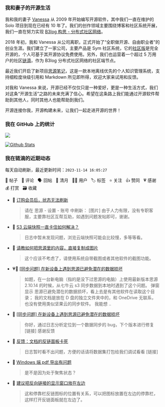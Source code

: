 ### 我和妻子的开源生活

我和我的妻子 [Vanessa](https://github.com/Vanessa219) 从 2009 年开始编写开源软件，其中我们一直在维护的 Solo 项目到现在已经有 10 年了。我们的创作领域主要围绕博客和社区系统开展，我们一直在努力实现 [B3log 构思 - 分布式社区网络](https://ld246.com/article/1546941897596)。

2018 年初，我和 Vanessa 从公司离职，正式开始了“全职做开源、自由职业者”的创业生涯。我们建立了一家公司，主要产品是 Sym 社区系统，它的[社区版](https://github.com/88250/symphony)是完全开源的，个人可基于其开源协议免费使用。另外，我们也运营着一个超过 5 万用户的社区[链滴](https://ld246.com)，作为 B3log 分布式社区网络的社区端节点。

最近我们开启了新项目[思源笔记](https://github.com/siyuan-note/siyuan)，这是一款本地离线优先的个人知识管理系统，支持细粒度块级引用和 Markdown 所见即所得，欢迎大家来试用和反馈。

对我和 Vanessa 来说，开源已经不仅仅只是一种爱好，更是一种生活方式，我们对这条“开源生活”之路的未来充满了信心。希望在这条路上我们能通过开源软件帮助到其他人，同时其他人也能帮助到我们。

开源连接你我，开源构建未来，让我们一起走进开源的世界！

### 我在 GitHub 上的统计

<a title="Hits" target="_blank" href="https://github.com/88250/88250"><img src="https://hits.b3log.org/88250/88250.svg"></a>

[![Github Stats](https://github-readme-stats.vercel.app/api?username=88250&theme=tokyonight&show_icons=true)](https://github.com/88250)

<!--events start -->

### 我在链滴的近期动态

每天自动刷新，最近更新时间：`2023-11-14 16:05:27`

📝 帖子 &nbsp; 💬 评论 &nbsp; 🗣 回帖 &nbsp; 🌙 清月 &nbsp; 👨‍💻 用户 &nbsp; 🏷️ 标签 &nbsp; ⭐️ 关注 &nbsp; 👍 赞同 &nbsp; 💗 感谢 &nbsp; 💰 打赏 &nbsp; 🗃 收藏

* 💬 [订购会员后，状态无法刷新](https://ld246.com/article/1699936778629/comment/1699937000108#comments)

  > 请在 思源 - 设置 - 账号 中刷新： [图片] 由于人力有限，没有专职客服，主要靠社区互帮互助，如遇到问题发帖即可，谢谢。
* 💬 [S3 云端快照一直卡住如何解决？](https://ld246.com/article/1699933560606/comment/1699935071100#comments)

  > 日志中暂未发现问题，浏览云端快照可能会比较慢，多等等看。
* 💬 [请教如何把思源里的内容，直接复制成图片](https://ld246.com/article/1699933159790/comment/1699934901728#comments)

  > 这个应该不考虑了，请使用系统自带截图或者其他软件的截图功能。
* 💗📝 [[同步问题] 在新设备上遇到思源已避免潜在的数据损坏](https://ld246.com/article/1699924997779)

  > 如题，在一台新电脑（指的是没下过思源的电脑）上使用最新版本思源 2.10.14 的时候，从七牛云 s3 同步数据到本地时遇到了这个问题。 弹窗显示 思源已避免潜在的数据损坏，看上去是有其他软件在读取这个目录； 我的文档是放在 D 盘的独立文件夹中的，和 OneDrive 无联系，也没有使用类似坚果云的同步软件。 我能想 ..
* 💬 [[同步问题] 在新设备上遇到思源已避免潜在的数据损坏](https://ld246.com/article/1699924997779/comment/1699928176487#comments)

  > 你好，通过日志分析定位到一个数据同步的 bug，下个版本进行修复 [链接] 感谢反馈
* 💬 [反馈：文档的反链面板卡死](https://ld246.com/article/1699891152227/comment/1699924629170#comments)

  > 日志暂时看不出问题，方便的话请将数据集打包给我们调试看看 [链接]
* 💬 [Windows 端 pdf 导出有问题](https://ld246.com/article/1699920889410/comment/1699922760375#comments)

  > 是不是因为处于聚焦状态？
* 💬 [建议把反向链接的显示窗口放在左边](https://ld246.com/article/1699921424315/comment/1699921568593#comments)

  > 这和停靠栏反链图标的位置有关系，可以把图标放置在左边的停靠栏，这样打开反链面板就在左边了。


<!--events end -->

